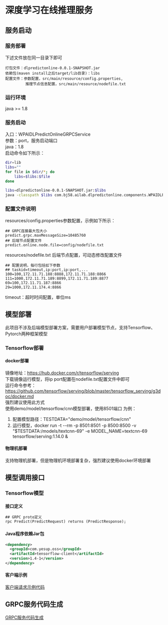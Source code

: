 # 深度学习在线推理服务
## 服务启动
### 服务部署
下述文件放在同一目录下即可
```$xslt
打包文件：dlpredictonline-0.0.1-SNAPSHOT.jar
依赖包(maven install之后target/lib目录)：libs
配置文件：参数配置，src/main/resource/config.properties, 
         推理节点信息配置，src/main/resource/nodefile.txt
```
### 运行环境
java >= 1.8
### 服务启动
入口：WPAIDLPredictOnlineGRPCService  
参数：port，服务启动端口  
java：1.8  
启动命令如下所示：
```bash
dir=lib
libs=""
for file in $dir/*; do
    libs=$libs:$file
done

libs=dlpredictonline-0.0.1-SNAPSHOT.jar:$libs
java -classpath $libs com.bj58.ailab.dlpredictonline.components.WPAIDLPredictOnlineGRPCService 50050
```
### 配置文件说明
resources/config.properties参数配置，示例如下所示：
```properties
## GRPC连接最大包大小
predict.grpc.maxMessageSize=10485760
## 后端节点配置文件
predict.online.node.file=config/nodefile.txt
```
resources/nodefile.txt 后端节点配置，可动态修改配置文件 
```properties
## 配置说明，每行包括如下参数
## taskid=timeout,ip:port,ip:port,...
100=100,172.11.71.188:8888,172.11.71.188:8866
111=1000,172.11.71.189:8899,172.11.71.189:8877
69=100,172.11.71.187:8866
29=1000,172.11.174.4:8866
```
timeout：超时时间配置，单位ms
## 模型部署
此项目不涉及后端模型部署方案，需要用户部署模型节点，支持Tensorflow、Pytorch两种框架模型  
### Tensorflow部署
#### docker部署
镜像地址：https://hub.docker.com/r/tensorflow/serving  
下载镜像运行模型，将ip port配置在nodefile.txt配置文件中即可  
运行命令参考：https://github.com/tensorflow/serving/blob/master/tensorflow_serving/g3doc/docker.md  
强烈建议使用此方式  
使用demo/model/tensorflow/cnn模型部署，使用8501端口 为例：
1. 配置模型路径：TESTDATA="demo/model/tensorflow/cnn"
2. 运行模型，docker run -t --rm -p 8501:8501 -p 8500:8500 -v "$TESTDATA:/models/textcnn-69" -e MODEL_NAME=textcnn-69 tensorflow/serving:1.14.0 &

#### 物理机部署
支持物理机部署，但是物理机环境部署复杂，强烈建议使用docker环境部署    
## 模型调用接口
### Tensorflow模型
#### 接口定义  
```protobuf
## GRPC proto定义
rpc Predict(PredictRequest) returns (PredictResponse);
```
#### Java程序依赖Jar包  
```xml
<dependency>
  <groupId>com.yesup.oss</groupId>
  <artifactId>tensorflow-client</artifactId>
  <version>1.4-1</version>
</dependency>
```
#### 客户端示例
[客户端请求示例代码](../demo/src/main/java/com/bj58/ailab/demo/client)
## GRPC服务代码生成
[GRPC服务代码生成](./src/main/java/com/bj58/ailab/dlpredictonline/grpc)